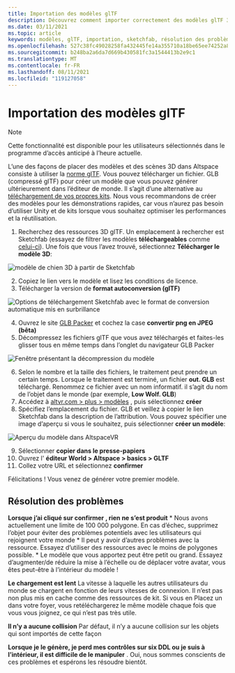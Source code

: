 ```yaml
---
title: Importation des modèles glTF
description: Découvrez comment importer correctement des modèles glTF 3D dans vos expériences AltspaceVR et résoudre les problèmes.
ms.date: 03/11/2021
ms.topic: article
keywords: modèles, glTF, importation, sketchfab, résolution des problèmes
ms.openlocfilehash: 527c38fc49028258fa432445fe14a355710a18be65ee74252a8c39bc1bfe5190
ms.sourcegitcommit: b248ba2a6da7d669b430581fc3a1544413b2e9c1
ms.translationtype: MT
ms.contentlocale: fr-FR
ms.lasthandoff: 08/11/2021
ms.locfileid: "119127058"
---
```

# <a name="importing-gltf-models"></a>Importation des modèles glTF

> [!NOTE]
> Cette fonctionnalité est disponible pour les utilisateurs sélectionnés dans le programme d’accès anticipé à l’heure actuelle.

L’une des façons de placer des modèles et des scènes 3D dans Altspace consiste à utiliser la [norme glTF](https://en.wikipedia.org/wiki/GlTF). Vous pouvez télécharger un fichier. GLB (compressé glTF) pour créer un modèle que vous pouvez générer ultérieurement dans l’éditeur de monde. Il s’agit d’une alternative au [téléchargement de vos propres kits](uploading-custom-kits.md). Nous vous recommandons de créer des modèles pour les démonstrations rapides, car vous n’aurez pas besoin d’utiliser Unity et de kits lorsque vous souhaitez optimiser les performances et la réutilisation. 

1. Recherchez des ressources 3D glTF. Un emplacement à rechercher est Sketchfab (essayez de filtrer les modèles **téléchargeables** comme [celui-ci](https://sketchfab.com/search?features=downloadable&q=low+poly+wolf&sort_by=-pertinence&type=models)). Une fois que vous l’avez trouvé, sélectionnez **Télécharger le modèle 3D**:

![modèle de chien 3D à partir de Sketchfab](images/importing-models-img-01.png)

2. Copiez le lien vers le modèle et lisez les conditions de licence. 
3. Télécharger la version de **format autoconversion (glTF)**

![Options de téléchargement Sketchfab avec le format de conversion automatique mis en surbrillance](images/importing-models-img-02.png)

4. Ouvrez le site [GLB Packer](https://glb-packer.glitch.me) et cochez la case **convertir png en JPEG (bêta)**
5. Décompressez les fichiers glTF que vous avez téléchargés et faites-les glisser tous en même temps dans l’onglet du navigateur GLB Packer

![Fenêtre présentant la décompression du modèle](images/importing-models-img-03.png)

6. Selon le nombre et la taille des fichiers, le traitement peut prendre un certain temps. Lorsque le traitement est terminé, un fichier **out. GLB** est téléchargé. Renommez ce fichier avec un nom informatif. il s’agit du nom de l’objet dans le monde (par exemple, **Low Wolf. GLB**)
7. Accédez à [altvr.com > plus > modèles](https://account.altvr.com/users/sign_in) , puis sélectionnez **créer**
8. Spécifiez l’emplacement du fichier. GLB et veillez à copier le lien Sketchfab dans la description de l’attribution. Vous pouvez spécifier une image d’aperçu si vous le souhaitez, puis sélectionner **créer un modèle**:

![Aperçu du modèle dans AltspaceVR](images/importing-models-img-04.png)

9. Sélectionner **copier dans le presse-papiers**
10. Ouvrez l' **éditeur World > Altspace > basics > GLTF**
11. Collez votre URL et sélectionnez **confirmer**

Félicitations ! Vous venez de générer votre premier modèle.

## <a name="troubleshooting"></a>Résolution des problèmes

**Lorsque j’ai cliqué sur **confirmer** , rien ne s’est produit**
    * Nous avons actuellement une limite de 100 000 polygone. En cas d’échec, supprimez l’objet pour éviter des problèmes potentiels avec les utilisateurs qui rejoignent votre monde
    * Il peut y avoir d’autres problèmes avec la ressource. Essayez d’utiliser des ressources avec le moins de polygones possible.
    * Le modèle que vous apportez peut être petit ou grand. Essayez d’augmenter/de réduire la mise à l’échelle ou de déplacer votre avatar, vous êtes peut-être à l’intérieur du modèle !

**Le chargement est lent** La vitesse à laquelle les autres utilisateurs du monde se chargent en fonction de leurs vitesses de connexion. Il n’est pas non plus mis en cache comme des ressources de kit. Si vous en Placez un dans votre foyer, vous retéléchargerez le même modèle chaque fois que vous vous joignez, ce qui n’est pas très utile.

**Il n’y a aucune collision** Par défaut, il n’y a aucune collision sur les objets qui sont importés de cette façon

**Lorsque je le génère, je perd mes contrôles sur six DDL ou je suis à l’intérieur, il est difficile de le manipuler** . Oui, nous sommes conscients de ces problèmes et espérons les résoudre bientôt.  